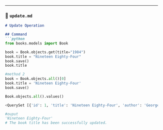 
---

### 📙 `update.md`

```markdown
# Update Operation

## Command
```python
from books.models import Book

book = Book.objects.get(title="1984")
book.title = "Nineteen Eighty-Four"
book.save()
book.title

#method 2
book = Book.objects.all()[0]      
book.title = 'Nineteen Eighty-Four'
book.save() 

Book.objects.all().values()

<QuerySet [{'id': 1, 'title': 'Nineteen Eighty-Four', 'author': 'George Orwell', 'publication_year': 1994}]>

#ouput
'Nineteen Eighty-Four'
# The book title has been successfully updated.
